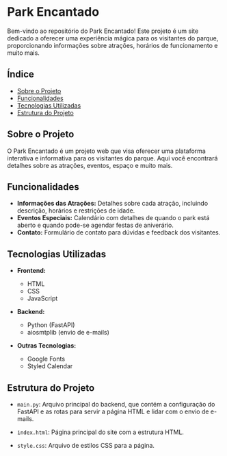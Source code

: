 # Park Encantado

Bem-vindo ao repositório do Park Encantado! Este projeto é um site dedicado a oferecer uma experiência mágica para os visitantes do parque, proporcionando informações sobre atrações, horários de funcionamento e muito mais.

## Índice

- [Sobre o Projeto](#sobre-o-projeto)
- [Funcionalidades](#funcionalidades)
- [Tecnologias Utilizadas](#tecnologias-utilizadas)
- [Estrutura do Projeto](#estrutura-do-projeto)


## Sobre o Projeto

O Park Encantado é um projeto web que visa oferecer uma plataforma interativa e informativa para os visitantes do parque. Aqui você encontrará detalhes sobre as atrações, eventos, espaço e muito mais.

## Funcionalidades

- **Informações das Atrações:** Detalhes sobre cada atração, incluindo descrição, horários e restrições de idade.
- **Eventos Especiais:** Calendário com detalhes de quando o park está aberto e quando pode-se agendar festas de aniverário.
- **Contato:** Formulário de contato para dúvidas e feedback dos visitantes.

## Tecnologias Utilizadas

- **Frontend:**
  - HTML
  - CSS
  - JavaScript

- **Backend:**
  - Python (FastAPI)
  - aiosmtplib (envio de e-mails)

- **Outras Tecnologias:**
  - Google Fonts
  - Styled Calendar

## Estrutura do Projeto

- ```main.py```: Arquivo principal do backend, que contém a configuração do FastAPI e as rotas para servir a página HTML e lidar com o envio de e-mails.

- ```index.html```: Página principal do site com a estrutura HTML.

- ```style.css```: Arquivo de estilos CSS para a página.
